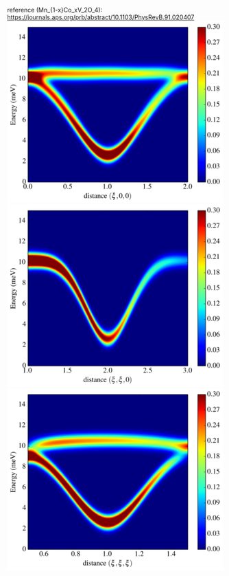 reference (Mn_{1-x}Co_xV_2O_4): https://journals.aps.org/prb/abstract/10.1103/PhysRevB.91.020407
![cut along 001 ](001cut.png)
![cut along 110 ](110cut.png)
![cut along 111 ](111cut.png)
